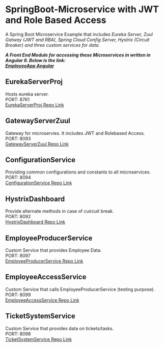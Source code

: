 # SpringBoot-Microservice with JWT and Role Based Access
A Spring Boot Microservice Example that includes *Eureka Server, Zuul Gatway (JWT and RBA), Spring Cloud Config Server, Hystrix (Circuit Breaker) and three custom services for data.*

**_A Front End Module for accessing these Microservices in written in Angular 6. Below is the link:  
[EmployeeApp Angular](https://github.com/iamtech/EmployeeApp)_**

## EurekaServerProj
Hosts eureka server.  
PORT: 8761  
[EurekaServerProj Repo Link](https://github.com/iamtech/EurekaServerProj)

## GatewayServerZuul  
Gateway for microservies. It includes JWT and Rolebased Access.    
PORT: 8093  
[GatewayServerZuul Repo Link](https://github.com/iamtech/GatewayServerZuul)

## ConfigurationService
Providing common configurations and constants to all microservices.  
PORT: 8094  
[ConfigurationService Repo Link](https://github.com/iamtech/ConfigurationService)

## HystrixDashboard
Provide alternate methods in case of cuircuit break.  
PORT: 8092  
[HystrixDashboard Repo Link](https://github.com/iamtech/HystrixDashboardServer)

## EmployeeProducerService
Custom Service that provides Employee Data.  
PORT: 8097  
[EmployeeProducerService Repo Link](https://github.com/iamtech/EmployeeProducerService)

## EmployeeAccessService
Custom Service that calls EmployeeProducerService (testing purpose).  
PORT: 8099  
[EmployeeAccessService Repo Link](https://github.com/iamtech/EmployeeAccessService)

## TicketSystemService
Custom Service that provides data on tickets/tasks.  
PORT: 8098  
[TicketSystemService Repo Link](https://github.com/iamtech/TicketSystemService)
